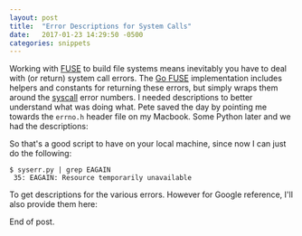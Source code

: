 ```yaml
---
layout: post
title:  "Error Descriptions for System Calls"
date:   2017-01-23 14:29:50 -0500
categories: snippets
---
```


Working with [FUSE](https://bazil.org/fuse/) to build file systems means inevitably you have to deal with (or return) system call errors. The [Go FUSE](https://godoc.org/bazil.org/fuse#pkg-constants) implementation includes helpers and constants for returning these errors, but simply wraps them around the [syscall](https://golang.org/pkg/syscall/#pkg-constants) error numbers. I needed descriptions to better understand what was doing what. Pete saved the day by pointing me towards the `errno.h` header file on my Macbook. Some Python later and we had the descriptions:

<script src="https://gist.github.com/bbengfort/c994bd1fdc03bd5f55f4db78eaad5edd.js"></script>

So that's a good script to have on your local machine, since now I can just do the following:

```
$ syserr.py | grep EAGAIN
 35: EAGAIN: Resource temporarily unavailable
```

To get descriptions for the various errors. However for Google reference, I'll also provide them here:

<script src="https://gist.github.com/bbengfort/cb0f999284a42ee993bb8cbdc1e0dfec.js"></script>

End of post.
